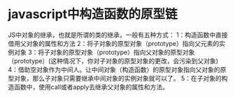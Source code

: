 # javascript中构造函数的原型链
JS中对象的继承，也就是所谓的类的继承，一般有五种方式：
1：构造函数中直接借用父对象的属性和方法
2：将子对象的原型对象（prototype）指向父元素的实例对象
3：将子对象的原型对象（prototype）指向父对象的原型对象（prototype）(这种情况下，你对子对象的原型对象的更改，会污染到父对象)
4：借助空对象作为中间人。让中间对象（构造函数）的原型对象指向父对象的原型对象，那么子对象只需要继承中间对象的实例对象就可以了。
5：在子对象的构造函数中，使用call或者apply去继承父对象的属性和方法。
